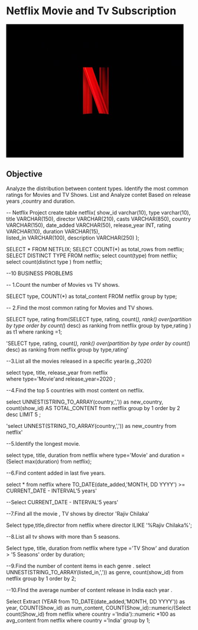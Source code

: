 # Netflix Movie and Tv Subscription

![Netflix Logo](https://github.com/i-am-rahularora5504/netflix_sql_project/blob/main/hqdefault.jpg)

## Objective 
Analyze the distribution between content types.
Identify the most common ratings for Movies and TV Shows.
List and Analyze contet Based on release years ,country and duration.



-- Netflix Project
create table netflix(
show_id	varchar(10),
type varchar(10),
title VARCHAR(150),
director VARCHAR(210),
casts	VARCHAR(850),
country	VARCHAR(150),
date_added	VARCHAR(50),
release_year	INT,
rating	VARCHAR(10),
duration  VARCHAR(15),	
listed_in	VARCHAR(100),
description VARCHAR(250)
);

SELECT * FROM NETFLIX;
SELECT COUNT(*) as total_rows from netflix;
SELECT DISTINCT TYPE FROM netflix;
select count(type) from netflix;
select count(distinct type ) from netflix;

--10 BUSINESS PROBLEMS

-- 1.Count the number of Movies vs TV shows.

SELECT 
     type,
     COUNT(*) as total_content 
FROM netflix 
group by type;

-- 2.Find the most common rating for Movies and TV shows.


SELECT
     type,
	 rating
from(SELECT 
     type,
	 rating,
	 count(*),
	 rank() over(partition by type order by count(*) desc)
	 as ranking
from netflix 
group by type,rating
) as t1
where ranking =1;

'SELECT 
     type,
	 rating,
	 count(*),
	 rank() over(partition by type order by count(*) desc)
	 as ranking
from netflix 
group by type,rating'

--3.List all the movies released in a specific year(e.g.,2020)

select 
     type,
     title,
	 release_year
from netflix	 
where type='Movie'and release_year=2020
;

--4.Find the top 5 countries with most content on netflix.

select 
     UNNEST(STRING_TO_ARRAY(country,',')) as new_country,
	 count(show_id) AS TOTAL_CONTENT
from netflix
group by 1
order by 2 desc
LIMIT 5
;

'select UNNEST(STRING_TO_ARRAY(country,',')) 
as new_country from netflix'

--5.Identify the longest movie.

select type,
       title,
       duration 
from netflix where type='Movie'
and duration = (Select max(duration) from netflix);

--6.Find content added in last five years.

select * 
from netflix 
where TO_DATE(date_added,'MONTH, DD YYYY') >= CURRENT_DATE - INTERVAL'5 years'

--Select CURRENT_DATE - INTERVAL'5 years'

--7.Find all the movie , TV shows by director 'Rajiv Chilaka'

Select type,title,director
from netflix 
where director ILIKE '%Rajiv Chilaka%';

--8.List all tv shows with more than 5 seasons.

Select 
     type,
	 title,
	 duration
from netflix
where type ='TV Show' 
and
duration > '5 Seasons'
order by duration;

--9.Find the number of content items in each genre .
select 
     UNNEST(STRING_TO_ARRAY(listed_in,',')) as genre,
	 count(show_id)
from netflix
group by 1
order by 2;

--10.FInd the average number of content release in India each year . 

Select 
     Extract (YEAR from TO_DATE(date_added,'MONTH, DD YYYY')) as year,
	 COUNT(Show_id) as num_content,
	 COUNT(Show_id)::numeric/(Select count(Show_id) from netflix where country ='India')::numeric *100 
	 as avg_content
from netflix
where country ='India'
group by 1;












